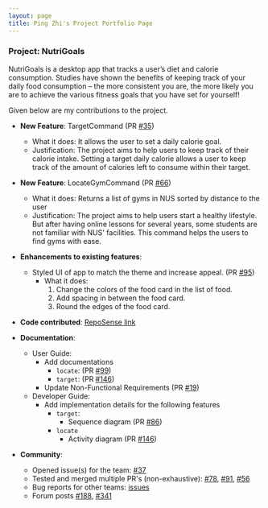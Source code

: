 ```yaml
---
layout: page
title: Ping Zhi's Project Portfolio Page
---
```


### Project: NutriGoals

NutriGoals is a desktop app that tracks a user’s diet and calorie consumption. Studies have shown the benefits of
keeping track of your daily food consumption – the more consistent you are, the more likely you are to achieve the
various fitness goals that you have set for yourself!

Given below are my contributions to the project.

* **New Feature**: TargetCommand (PR [#35](https://github.com/AY2223S1-CS2103T-T17-2/tp/pull/35))
    * What it does: It allows the user to set a daily calorie goal.
    * Justification: The project aims to help users to keep track of their calorie intake. Setting a target daily
      calorie allows a user to keep track of the amount of calories left to consume within their target.

* **New Feature**: LocateGymCommand (PR [#66](https://github.com/AY2223S1-CS2103T-T17-2/tp/pull/66))
    * What it does: Returns a list of gyms in NUS sorted by distance to the user
    * Justification: The project aims to help users start a healthy lifestyle. But after having online lessons for
      several years, some students are not familiar with NUS' facilities. This command helps the users to find gyms with
      ease.

* **Enhancements to existing features**:
    * Styled UI of app to match the theme and increase appeal.
      (PR [#95](https://github.com/AY2223S1-CS2103T-T17-2/tp/pull/95))
        * What it does:
            1. Change the colors of the food card in the list of food.
            2. Add spacing in between the food card.
            3. Round the edges of the food card.

* **Code contributed**: [RepoSense link](https://nus-cs2103-ay2223s1.github.io/tp-dashboard/?search=tanpingzhi)

* **Documentation**:
    * User Guide:
      * Add documentations
        * `locate`: (PR [#99](https://github.com/AY2223S1-CS2103T-T17-2/tp/pull/99/files))
        * `target`: (PR [#146](https://github.com/AY2223S1-CS2103T-T17-2/tp/pull/146))
      * Update Non-Functional Requirements (PR [#19](https://github.com/AY2223S1-CS2103T-T17-2/tp/pull/19/files))
    * Developer Guide:
      * Add implementation details for the following features
        * `target`:
          * Sequence diagram (PR [#86](https://github.com/AY2223S1-CS2103T-T17-2/tp/pull/86))
        * `locate`
          * Activity diagram (PR [#146](https://github.com/AY2223S1-CS2103T-T17-2/tp/pull/146/files))
* **Community**:
  * Opened issue(s) for the team: [#37](https://github.com/AY2223S1-CS2103T-T17-2/tp/issues/37)
  * Tested and merged multiple PR's (non-exhaustive): [#78](https://github.com/AY2223S1-CS2103T-T17-2/tp/pull/78), 
  [#91](https://github.com/AY2223S1-CS2103T-T17-2/tp/pull/91),
  [#56](https://github.com/AY2223S1-CS2103T-T17-2/tp/pull/56)
  * Bug reports for other teams: [issues](https://github.com/TanPingZhi/ped/issues)
  * Forum posts [#188](https://github.com/nus-cs2103-AY2223S1/forum/issues/188), [#341](https://github.com/nus-cs2103-AY2223S1/forum/issues/341)

